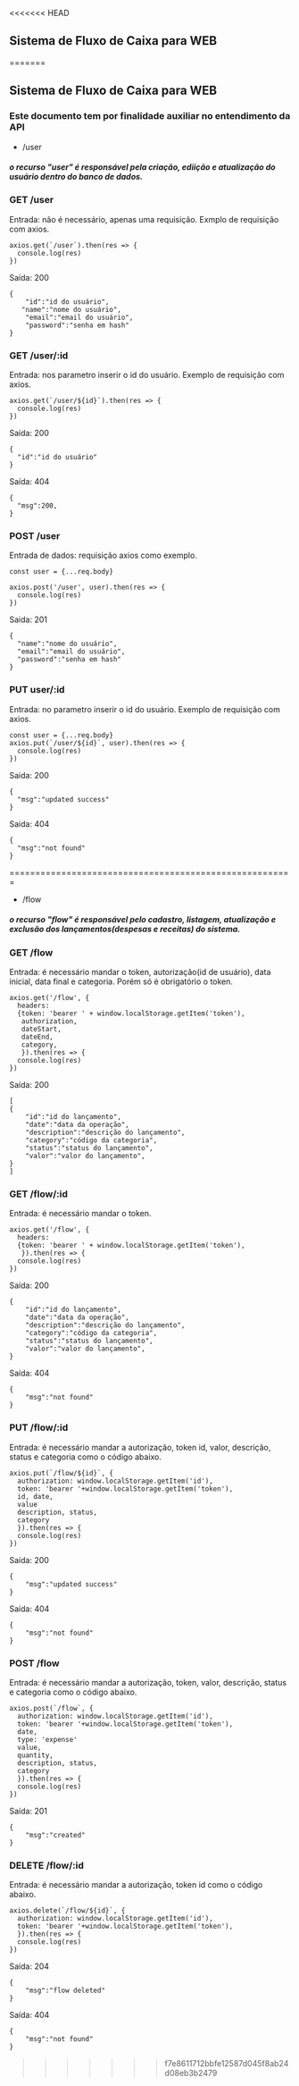 <<<<<<< HEAD
## Sistema de Fluxo de Caixa para WEB
=======
## __Sistema de Fluxo de Caixa para WEB__

### Este documento tem por finalidade auxiliar no entendimento da API

- /user
##### o recurso "user" é responsável pela criação, ediição e atualização do usuário dentro do banco de dados.

### GET /user

Entrada: não é necessário, apenas uma requisição. Exmplo de requisição com axios.
```
axios.get(`/user`).then(res => {
  console.log(res)
})
```
Saída: 200
```
{
    "id":"id do usuário",
   "name":"nome do usuário",
    "email":"email do usuário",
    "password":"senha em hash"
}
```

### GET /user/:id
Entrada: nos parametro inserir o id do usuário. Exemplo de requisição com axios.
```
axios.get(`/user/${id}`).then(res => {
  console.log(res)
})
```
Saída: 200
```
{
  "id":"id do usuário"
}
```
Saída: 404
```
{
  "msg":200,
}
```

### POST /user
Entrada de dados: requisição axios como exemplo.
```
const user = {...req.body}

axios.post('/user', user).then(res => {
  console.log(res)
})
```
Saida: 201
```
{
  "name":"nome do usuário",
  "email":"email do usuário",
  "password":"senha em hash"
}
```


### PUT user/:id
Entrada: no parametro inserir o id do usuário. Exemplo de requisição com axios.
```
const user = {...req.body}
axios.put(`/user/${id}`, user).then(res => {
  console.log(res)
})
```
Saida: 200
```
{
  "msg":"updated success"
}
```
Saida: 404
```
{
  "msg":"not found"
}
```


=======================================================

- /flow
##### o recurso "flow" é responsável pelo cadastro, listagem, atualização e exclusão dos lançamentos(despesas e receitas) do sistema.

### GET /flow

Entrada: é necessário mandar o token, autorização(id de usuário), data inicial, data final e categoria.  Porém só é obrigatório o token.
```
axios.get('/flow', {
  headers:
  {token: 'bearer ' + window.localStorage.getItem('token'),
   authorization,
   dateStart,
   dateEnd, 
   category,
   }).then(res => {
  console.log(res)
})
```
Saída: 200
```
[
{
    "id":"id do lançamento",
    "date":"data da operação",
    "description":"descrição do lançamento",
    "category":"código da categoria",
    "status":"status do lançamento",
    "valor":"valor do lançamento",
}
]
```


### GET /flow/:id

Entrada: é necessário mandar o token.
```
axios.get('/flow', {
  headers:
  {token: 'bearer ' + window.localStorage.getItem('token'),
   }).then(res => {
  console.log(res)
})
```
Saída: 200
```
{
    "id":"id do lançamento",
    "date":"data da operação",
    "description":"descrição do lançamento",
    "category":"código da categoria",
    "status":"status do lançamento",
    "valor":"valor do lançamento",
}
```
Saída: 404
```
{
    "msg":"not found"
}
```


### PUT /flow/:id

Entrada: é necessário mandar a autorização, token id, valor, descrição, status e categoria como o código abaixo.
```
axios.put(`/flow/${id}`, {
  authorization: window.localStorage.getItem('id'),
  token: 'bearer '+window.localStorage.getItem('token'),
  id, date,
  value
  description, status, 
  category
  }).then(res => {
  console.log(res)
})
```
Saída: 200
```
{
    "msg":"updated success"
}
```
Saída: 404
```
{
    "msg":"not found"
}
```



### POST /flow

Entrada: é necessário mandar a autorização, token, valor, descrição, status e categoria como o código abaixo.
```
axios.post(`/flow`, {
  authorization: window.localStorage.getItem('id'),
  token: 'bearer '+window.localStorage.getItem('token'),
  date,
  type: 'expense'
  value,
  quantity,
  description, status, 
  category
  }).then(res => {
  console.log(res)
})
```
Saída: 201
```
{
    "msg":"created"
}
```


### DELETE /flow/:id

Entrada: é necessário mandar a autorização, token id como o código abaixo.
```
axios.delete(`/flow/${id}`, {
  authorization: window.localStorage.getItem('id'),
  token: 'bearer '+window.localStorage.getItem('token'),
  }).then(res => {
  console.log(res)
})
```
Saída: 204
```
{
    "msg":"flow deleted"
}
```
Saída: 404
```
{
    "msg":"not found"
}
```
>>>>>>> f7e8611712bbfe12587d045f8ab24d08eb3b2479

